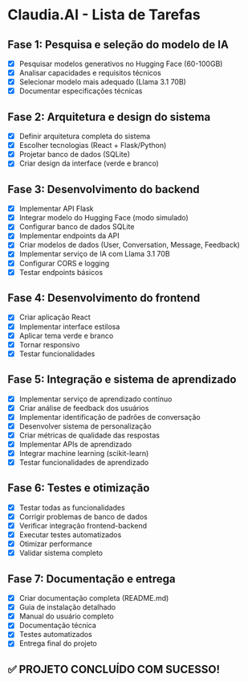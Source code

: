 # Claudia.AI - Lista de Tarefas

## Fase 1: Pesquisa e seleção do modelo de IA
- [x] Pesquisar modelos generativos no Hugging Face (60-100GB)
- [x] Analisar capacidades e requisitos técnicos
- [x] Selecionar modelo mais adequado (Llama 3.1 70B)
- [x] Documentar especificações técnicas

## Fase 2: Arquitetura e design do sistema
- [x] Definir arquitetura completa do sistema
- [x] Escolher tecnologias (React + Flask/Python)
- [x] Projetar banco de dados (SQLite)
- [x] Criar design da interface (verde e branco)

## Fase 3: Desenvolvimento do backend
- [x] Implementar API Flask
- [x] Integrar modelo do Hugging Face (modo simulado)
- [x] Configurar banco de dados SQLite
- [x] Implementar endpoints da API
- [x] Criar modelos de dados (User, Conversation, Message, Feedback)
- [x] Implementar serviço de IA com Llama 3.1 70B
- [x] Configurar CORS e logging
- [x] Testar endpoints básicos

## Fase 4: Desenvolvimento do frontend
- [x] Criar aplicação React
- [x] Implementar interface estilosa
- [x] Aplicar tema verde e branco
- [x] Tornar responsivo
- [x] Testar funcionalidades

## Fase 5: Integração e sistema de aprendizado
- [x] Implementar serviço de aprendizado contínuo
- [x] Criar análise de feedback dos usuários
- [x] Implementar identificação de padrões de conversação
- [x] Desenvolver sistema de personalização
- [x] Criar métricas de qualidade das respostas
- [x] Implementar APIs de aprendizado
- [x] Integrar machine learning (scikit-learn)
- [x] Testar funcionalidades de aprendizado

## Fase 6: Testes e otimização
- [x] Testar todas as funcionalidades
- [x] Corrigir problemas de banco de dados
- [x] Verificar integração frontend-backend
- [x] Executar testes automatizados
- [x] Otimizar performance
- [x] Validar sistema completo

## Fase 7: Documentação e entrega
- [x] Criar documentação completa (README.md)
- [x] Guia de instalação detalhado
- [x] Manual do usuário completo
- [x] Documentação técnica
- [x] Testes automatizados
- [x] Entrega final do projeto

## ✅ PROJETO CONCLUÍDO COM SUCESSO!

